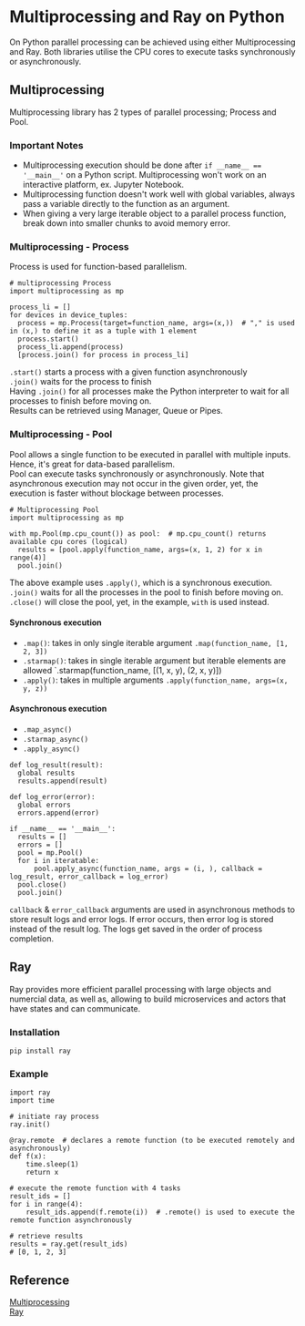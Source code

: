 # Multiprocessing and Ray on Python
On Python parallel processing can be achieved using either Multiprocessing and Ray. Both libraries utilise the CPU cores to execute tasks synchronously or asynchronously.

## Multiprocessing
Multiprocessing library has 2 types of parallel processing; Process and Pool. 

### Important Notes
- Multiprocessing execution should be done after `if __name__ == '__main__'` on a Python script. Multiprocessing won't work on an interactive platform, ex. Jupyter Notebook. 
- Multiprocessing function doesn't work well with global variables, always pass a variable directly to the function as an argument.
- When giving a very large iterable object to a parallel process function, break down into smaller chunks to avoid memory error. 

### Multiprocessing - Process
Process is used for function-based parallelism. 
~~~
# multiprocessing Process
import multiprocessing as mp

process_li = []
for devices in device_tuples:
  process = mp.Process(target=function_name, args=(x,))  # "," is used in (x,) to define it as a tuple with 1 element
  process.start()
  process_li.append(process)
  [process.join() for process in process_li]
~~~
`.start()` starts a process with a given function asynchronously <br>
`.join()` waits for the process to finish <br>
Having `.join()` for all processes make the Python interpreter to wait for all processes to finish before moving on. <br>
Results can be retrieved using Manager, Queue or Pipes.

### Multiprocessing - Pool
Pool allows a single function to be executed in parallel with multiple inputs. Hence, it's great for data-based parallelism. <br>
Pool can execute tasks synchronously or asynchronously. Note that asynchronous execution may not occur in the given order, yet, the execution is faster without blockage between processes.
~~~
# Multiprocessing Pool
import multiprocessing as mp

with mp.Pool(mp.cpu_count()) as pool:  # mp.cpu_count() returns available cpu cores (logical)
  results = [pool.apply(function_name, args=(x, 1, 2) for x in range(4)]
  pool.join()
~~~
The above example uses `.apply()`, which is a synchronous execution.<br>
`.join()` waits for all the processes in the pool to finish before moving on.<br>
`.close()` will close the pool, yet, in the example, `with` is used instead.

#### Synchronous execution
- `.map()`: takes in only single iterable argument `.map(function_name, [1, 2, 3])`
- `.starmap()`: takes in single iterable argument but iterable elements are allowed `.starmap(function_name, [(1, x, y), (2, x, y)])
- `.apply()`: takes in multiple arguments `.apply(function_name, args=(x, y, z))`

#### Asynchronous execution
- `.map_async()`
- `.starmap_async()`
- `.apply_async()`
~~~
def log_result(result):
  global results
  results.append(result)
    
def log_error(error):
  global errors
  errors.append(error)

if __name__ == '__main__':
  results = []
  errors = []
  pool = mp.Pool()
  for i in iteratable:
      pool.apply_async(function_name, args = (i, ), callback = log_result, error_callback = log_error)
  pool.close()
  pool.join()
~~~
`callback` & `error_callback` arguments are used in asynchronous methods to store result logs and error logs. If error occurs, then error log is stored instead of the result log. The logs get saved in the order of process completion.

## Ray
Ray provides more efficient parallel processing with large objects and numercial data, as well as, allowing to build microservices and actors that have states and can communicate.

### Installation
~~~
pip install ray
~~~

### Example
~~~
import ray
import time

# initiate ray process 
ray.init()

@ray.remote  # declares a remote function (to be executed remotely and asynchronously)
def f(x):
    time.sleep(1)
    return x

# execute the remote function with 4 tasks
result_ids = []
for i in range(4):
    result_ids.append(f.remote(i))  # .remote() is used to execute the remote function asynchronously

# retrieve results
results = ray.get(result_ids)  
# [0, 1, 2, 3]
~~~

## Reference
[Multiprocessing](https://lih-verma.medium.com/multi-processing-in-python-process-vs-pool-5caf0f67eb2b) <br>
[Ray](https://towardsdatascience.com/modern-parallel-and-distributed-python-a-quick-tutorial-on-ray-99f8d70369b8)
